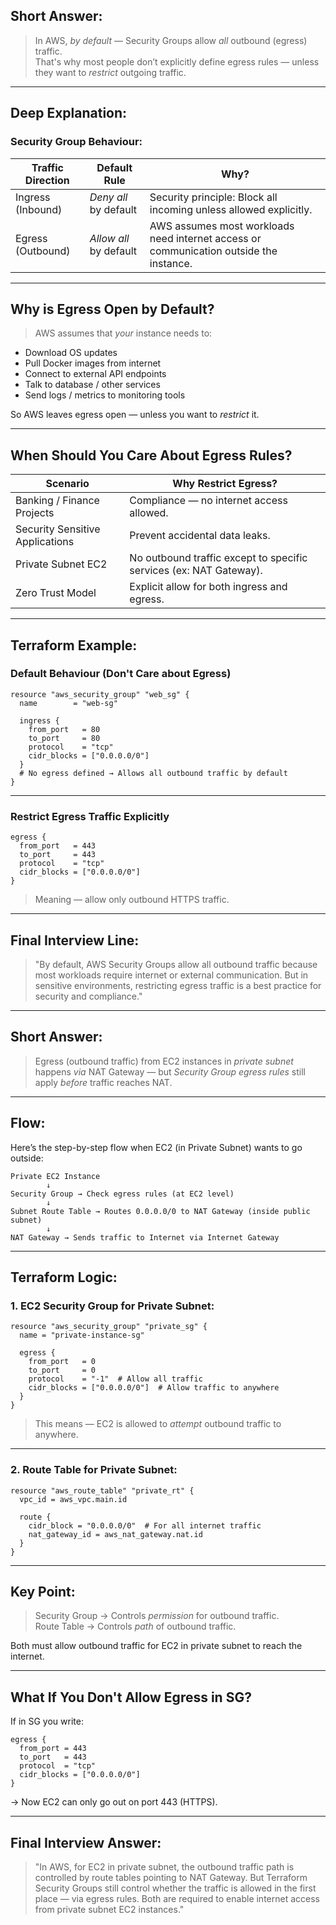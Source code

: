 ## Short Answer:
> In AWS, *by default* — Security Groups allow *all* outbound (egress) traffic.  
> That's why most people don’t explicitly define egress rules — unless they want to *restrict* outgoing traffic.

---

## Deep Explanation:

### Security Group Behaviour:
| Traffic Direction | Default Rule | Why? |
|------------------|--------------|------|
| Ingress (Inbound) | *Deny all* by default | Security principle: Block all incoming unless allowed explicitly. |
| Egress (Outbound) | *Allow all* by default | AWS assumes most workloads need internet access or communication outside the instance. |

---

## Why is Egress Open by Default?
> AWS assumes that *your* instance needs to:
- Download OS updates
- Pull Docker images from internet
- Connect to external API endpoints
- Talk to database / other services
- Send logs / metrics to monitoring tools

So AWS leaves egress open — unless you want to *restrict* it.

---

## When Should You Care About Egress Rules?

| Scenario | Why Restrict Egress? |
|----------|-----------------------|
| Banking / Finance Projects | Compliance — no internet access allowed. |
| Security Sensitive Applications | Prevent accidental data leaks. |
| Private Subnet EC2 | No outbound traffic except to specific services (ex: NAT Gateway). |
| Zero Trust Model | Explicit allow for both ingress and egress. |

---

## Terraform Example:

### Default Behaviour (Don't Care about Egress)
```hcl
resource "aws_security_group" "web_sg" {
  name        = "web-sg"

  ingress {
    from_port   = 80
    to_port     = 80
    protocol    = "tcp"
    cidr_blocks = ["0.0.0.0/0"]
  }
  # No egress defined → Allows all outbound traffic by default
}
```

---

### Restrict Egress Traffic Explicitly
```hcl
egress {
  from_port   = 443
  to_port     = 443
  protocol    = "tcp"
  cidr_blocks = ["0.0.0.0/0"]
}
```
> Meaning — allow only outbound HTTPS traffic.

---

## Final Interview Line:
> "By default, AWS Security Groups allow all outbound traffic because most workloads require internet or external communication. But in sensitive environments, restricting egress traffic is a best practice for security and compliance."

---

## Short Answer:
> Egress (outbound traffic) from EC2 instances in *private subnet* happens *via* NAT Gateway — but *Security Group egress rules* still apply *before* traffic reaches NAT.

---

## Flow:  
Here’s the step-by-step flow when EC2 (in Private Subnet) wants to go outside:

```
Private EC2 Instance  
        ↓
Security Group → Check egress rules (at EC2 level)  
        ↓
Subnet Route Table → Routes 0.0.0.0/0 to NAT Gateway (inside public subnet)  
        ↓
NAT Gateway → Sends traffic to Internet via Internet Gateway  
```

---

## Terraform Logic:

### 1. EC2 Security Group for Private Subnet:

```hcl
resource "aws_security_group" "private_sg" {
  name = "private-instance-sg"
  
  egress {
    from_port   = 0
    to_port     = 0
    protocol    = "-1"  # Allow all traffic
    cidr_blocks = ["0.0.0.0/0"]  # Allow traffic to anywhere
  }
}
```
> This means — EC2 is allowed to *attempt* outbound traffic to anywhere.

---

### 2. Route Table for Private Subnet:

```hcl
resource "aws_route_table" "private_rt" {
  vpc_id = aws_vpc.main.id

  route {
    cidr_block = "0.0.0.0/0"  # For all internet traffic
    nat_gateway_id = aws_nat_gateway.nat.id
  }
}
```

---

## Key Point:
> Security Group → Controls *permission* for outbound traffic.  
> Route Table → Controls *path* of outbound traffic.

Both must allow outbound traffic for EC2 in private subnet to reach the internet.

---

## What If You Don't Allow Egress in SG?
If in SG you write:
```hcl
egress {
  from_port = 443
  to_port   = 443
  protocol  = "tcp"
  cidr_blocks = ["0.0.0.0/0"]
}
```
→ Now EC2 can only go out on port 443 (HTTPS).

---

## Final Interview Answer:
> "In AWS, for EC2 in private subnet, the outbound traffic path is controlled by route tables pointing to NAT Gateway. But Terraform Security Groups still control whether the traffic is allowed in the first place — via egress rules. Both are required to enable internet access from private subnet EC2 instances."
